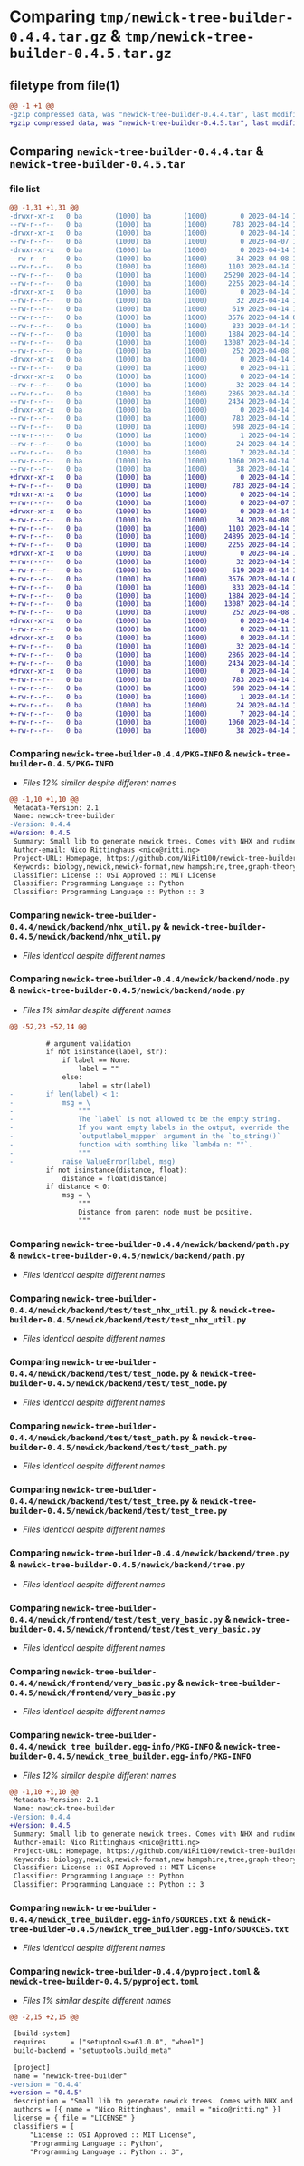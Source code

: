 # Comparing `tmp/newick-tree-builder-0.4.4.tar.gz` & `tmp/newick-tree-builder-0.4.5.tar.gz`

## filetype from file(1)

```diff
@@ -1 +1 @@
-gzip compressed data, was "newick-tree-builder-0.4.4.tar", last modified: Fri Apr 14 14:26:52 2023, max compression
+gzip compressed data, was "newick-tree-builder-0.4.5.tar", last modified: Fri Apr 14 14:43:58 2023, max compression
```

## Comparing `newick-tree-builder-0.4.4.tar` & `newick-tree-builder-0.4.5.tar`

### file list

```diff
@@ -1,31 +1,31 @@
-drwxr-xr-x   0 ba        (1000) ba        (1000)        0 2023-04-14 14:26:52.853594 newick-tree-builder-0.4.4/
--rw-r--r--   0 ba        (1000) ba        (1000)      783 2023-04-14 14:26:52.853594 newick-tree-builder-0.4.4/PKG-INFO
-drwxr-xr-x   0 ba        (1000) ba        (1000)        0 2023-04-14 14:26:52.843594 newick-tree-builder-0.4.4/newick/
--rw-r--r--   0 ba        (1000) ba        (1000)        0 2023-04-07 17:41:00.000000 newick-tree-builder-0.4.4/newick/__init__.py
-drwxr-xr-x   0 ba        (1000) ba        (1000)        0 2023-04-14 14:26:52.843594 newick-tree-builder-0.4.4/newick/backend/
--rw-r--r--   0 ba        (1000) ba        (1000)       34 2023-04-08 12:27:05.000000 newick-tree-builder-0.4.4/newick/backend/__init__.py
--rw-r--r--   0 ba        (1000) ba        (1000)     1103 2023-04-14 13:08:53.000000 newick-tree-builder-0.4.4/newick/backend/nhx_util.py
--rw-r--r--   0 ba        (1000) ba        (1000)    25290 2023-04-14 14:02:54.000000 newick-tree-builder-0.4.4/newick/backend/node.py
--rw-r--r--   0 ba        (1000) ba        (1000)     2255 2023-04-14 10:06:26.000000 newick-tree-builder-0.4.4/newick/backend/path.py
-drwxr-xr-x   0 ba        (1000) ba        (1000)        0 2023-04-14 14:26:52.853594 newick-tree-builder-0.4.4/newick/backend/test/
--rw-r--r--   0 ba        (1000) ba        (1000)       32 2023-04-14 12:45:25.000000 newick-tree-builder-0.4.4/newick/backend/test/__init__.py
--rw-r--r--   0 ba        (1000) ba        (1000)      619 2023-04-14 13:09:59.000000 newick-tree-builder-0.4.4/newick/backend/test/test_nhx_util.py
--rw-r--r--   0 ba        (1000) ba        (1000)     3576 2023-04-14 09:39:53.000000 newick-tree-builder-0.4.4/newick/backend/test/test_node.py
--rw-r--r--   0 ba        (1000) ba        (1000)      833 2023-04-14 10:08:13.000000 newick-tree-builder-0.4.4/newick/backend/test/test_path.py
--rw-r--r--   0 ba        (1000) ba        (1000)     1884 2023-04-14 10:45:15.000000 newick-tree-builder-0.4.4/newick/backend/test/test_tree.py
--rw-r--r--   0 ba        (1000) ba        (1000)    13087 2023-04-14 13:16:33.000000 newick-tree-builder-0.4.4/newick/backend/tree.py
--rw-r--r--   0 ba        (1000) ba        (1000)      252 2023-04-08 12:32:42.000000 newick-tree-builder-0.4.4/newick/backend/util_funcs.py
-drwxr-xr-x   0 ba        (1000) ba        (1000)        0 2023-04-14 14:26:52.853594 newick-tree-builder-0.4.4/newick/frontend/
--rw-r--r--   0 ba        (1000) ba        (1000)        0 2023-04-11 18:09:04.000000 newick-tree-builder-0.4.4/newick/frontend/__init__.py
-drwxr-xr-x   0 ba        (1000) ba        (1000)        0 2023-04-14 14:26:52.853594 newick-tree-builder-0.4.4/newick/frontend/test/
--rw-r--r--   0 ba        (1000) ba        (1000)       32 2023-04-14 12:45:30.000000 newick-tree-builder-0.4.4/newick/frontend/test/__init__.py
--rw-r--r--   0 ba        (1000) ba        (1000)     2865 2023-04-14 14:22:50.000000 newick-tree-builder-0.4.4/newick/frontend/test/test_very_basic.py
--rw-r--r--   0 ba        (1000) ba        (1000)     2434 2023-04-14 14:06:10.000000 newick-tree-builder-0.4.4/newick/frontend/very_basic.py
-drwxr-xr-x   0 ba        (1000) ba        (1000)        0 2023-04-14 14:26:52.853594 newick-tree-builder-0.4.4/newick_tree_builder.egg-info/
--rw-r--r--   0 ba        (1000) ba        (1000)      783 2023-04-14 14:26:52.000000 newick-tree-builder-0.4.4/newick_tree_builder.egg-info/PKG-INFO
--rw-r--r--   0 ba        (1000) ba        (1000)      698 2023-04-14 14:26:52.000000 newick-tree-builder-0.4.4/newick_tree_builder.egg-info/SOURCES.txt
--rw-r--r--   0 ba        (1000) ba        (1000)        1 2023-04-14 14:26:52.000000 newick-tree-builder-0.4.4/newick_tree_builder.egg-info/dependency_links.txt
--rw-r--r--   0 ba        (1000) ba        (1000)       24 2023-04-14 14:26:52.000000 newick-tree-builder-0.4.4/newick_tree_builder.egg-info/requires.txt
--rw-r--r--   0 ba        (1000) ba        (1000)        7 2023-04-14 14:26:52.000000 newick-tree-builder-0.4.4/newick_tree_builder.egg-info/top_level.txt
--rw-r--r--   0 ba        (1000) ba        (1000)     1060 2023-04-14 14:26:13.000000 newick-tree-builder-0.4.4/pyproject.toml
--rw-r--r--   0 ba        (1000) ba        (1000)       38 2023-04-14 14:26:52.853594 newick-tree-builder-0.4.4/setup.cfg
+drwxr-xr-x   0 ba        (1000) ba        (1000)        0 2023-04-14 14:43:58.653594 newick-tree-builder-0.4.5/
+-rw-r--r--   0 ba        (1000) ba        (1000)      783 2023-04-14 14:43:58.653594 newick-tree-builder-0.4.5/PKG-INFO
+drwxr-xr-x   0 ba        (1000) ba        (1000)        0 2023-04-14 14:43:58.653594 newick-tree-builder-0.4.5/newick/
+-rw-r--r--   0 ba        (1000) ba        (1000)        0 2023-04-07 17:41:00.000000 newick-tree-builder-0.4.5/newick/__init__.py
+drwxr-xr-x   0 ba        (1000) ba        (1000)        0 2023-04-14 14:43:58.653594 newick-tree-builder-0.4.5/newick/backend/
+-rw-r--r--   0 ba        (1000) ba        (1000)       34 2023-04-08 12:27:05.000000 newick-tree-builder-0.4.5/newick/backend/__init__.py
+-rw-r--r--   0 ba        (1000) ba        (1000)     1103 2023-04-14 13:08:53.000000 newick-tree-builder-0.4.5/newick/backend/nhx_util.py
+-rw-r--r--   0 ba        (1000) ba        (1000)    24895 2023-04-14 14:42:21.000000 newick-tree-builder-0.4.5/newick/backend/node.py
+-rw-r--r--   0 ba        (1000) ba        (1000)     2255 2023-04-14 10:06:26.000000 newick-tree-builder-0.4.5/newick/backend/path.py
+drwxr-xr-x   0 ba        (1000) ba        (1000)        0 2023-04-14 14:43:58.653594 newick-tree-builder-0.4.5/newick/backend/test/
+-rw-r--r--   0 ba        (1000) ba        (1000)       32 2023-04-14 12:45:25.000000 newick-tree-builder-0.4.5/newick/backend/test/__init__.py
+-rw-r--r--   0 ba        (1000) ba        (1000)      619 2023-04-14 13:09:59.000000 newick-tree-builder-0.4.5/newick/backend/test/test_nhx_util.py
+-rw-r--r--   0 ba        (1000) ba        (1000)     3576 2023-04-14 09:39:53.000000 newick-tree-builder-0.4.5/newick/backend/test/test_node.py
+-rw-r--r--   0 ba        (1000) ba        (1000)      833 2023-04-14 10:08:13.000000 newick-tree-builder-0.4.5/newick/backend/test/test_path.py
+-rw-r--r--   0 ba        (1000) ba        (1000)     1884 2023-04-14 10:45:15.000000 newick-tree-builder-0.4.5/newick/backend/test/test_tree.py
+-rw-r--r--   0 ba        (1000) ba        (1000)    13087 2023-04-14 13:16:33.000000 newick-tree-builder-0.4.5/newick/backend/tree.py
+-rw-r--r--   0 ba        (1000) ba        (1000)      252 2023-04-08 12:32:42.000000 newick-tree-builder-0.4.5/newick/backend/util_funcs.py
+drwxr-xr-x   0 ba        (1000) ba        (1000)        0 2023-04-14 14:43:58.653594 newick-tree-builder-0.4.5/newick/frontend/
+-rw-r--r--   0 ba        (1000) ba        (1000)        0 2023-04-11 18:09:04.000000 newick-tree-builder-0.4.5/newick/frontend/__init__.py
+drwxr-xr-x   0 ba        (1000) ba        (1000)        0 2023-04-14 14:43:58.653594 newick-tree-builder-0.4.5/newick/frontend/test/
+-rw-r--r--   0 ba        (1000) ba        (1000)       32 2023-04-14 12:45:30.000000 newick-tree-builder-0.4.5/newick/frontend/test/__init__.py
+-rw-r--r--   0 ba        (1000) ba        (1000)     2865 2023-04-14 14:22:50.000000 newick-tree-builder-0.4.5/newick/frontend/test/test_very_basic.py
+-rw-r--r--   0 ba        (1000) ba        (1000)     2434 2023-04-14 14:06:10.000000 newick-tree-builder-0.4.5/newick/frontend/very_basic.py
+drwxr-xr-x   0 ba        (1000) ba        (1000)        0 2023-04-14 14:43:58.653594 newick-tree-builder-0.4.5/newick_tree_builder.egg-info/
+-rw-r--r--   0 ba        (1000) ba        (1000)      783 2023-04-14 14:43:58.000000 newick-tree-builder-0.4.5/newick_tree_builder.egg-info/PKG-INFO
+-rw-r--r--   0 ba        (1000) ba        (1000)      698 2023-04-14 14:43:58.000000 newick-tree-builder-0.4.5/newick_tree_builder.egg-info/SOURCES.txt
+-rw-r--r--   0 ba        (1000) ba        (1000)        1 2023-04-14 14:43:58.000000 newick-tree-builder-0.4.5/newick_tree_builder.egg-info/dependency_links.txt
+-rw-r--r--   0 ba        (1000) ba        (1000)       24 2023-04-14 14:43:58.000000 newick-tree-builder-0.4.5/newick_tree_builder.egg-info/requires.txt
+-rw-r--r--   0 ba        (1000) ba        (1000)        7 2023-04-14 14:43:58.000000 newick-tree-builder-0.4.5/newick_tree_builder.egg-info/top_level.txt
+-rw-r--r--   0 ba        (1000) ba        (1000)     1060 2023-04-14 14:43:53.000000 newick-tree-builder-0.4.5/pyproject.toml
+-rw-r--r--   0 ba        (1000) ba        (1000)       38 2023-04-14 14:43:58.653594 newick-tree-builder-0.4.5/setup.cfg
```

### Comparing `newick-tree-builder-0.4.4/PKG-INFO` & `newick-tree-builder-0.4.5/PKG-INFO`

 * *Files 12% similar despite different names*

```diff
@@ -1,10 +1,10 @@
 Metadata-Version: 2.1
 Name: newick-tree-builder
-Version: 0.4.4
+Version: 0.4.5
 Summary: Small lib to generate newick trees. Comes with NHX and rudimentary hybridization capabilities.
 Author-email: Nico Rittinghaus <nico@ritti.ng>
 Project-URL: Homepage, https://github.com/NiRit100/newick-tree-builder
 Keywords: biology,newick,newick-format,new hampshire,tree,graph-theory,x-nh
 Classifier: License :: OSI Approved :: MIT License
 Classifier: Programming Language :: Python
 Classifier: Programming Language :: Python :: 3
```

### Comparing `newick-tree-builder-0.4.4/newick/backend/nhx_util.py` & `newick-tree-builder-0.4.5/newick/backend/nhx_util.py`

 * *Files identical despite different names*

### Comparing `newick-tree-builder-0.4.4/newick/backend/node.py` & `newick-tree-builder-0.4.5/newick/backend/node.py`

 * *Files 1% similar despite different names*

```diff
@@ -52,23 +52,14 @@
         
         # argument validation
         if not isinstance(label, str):
             if label == None:
                 label = ""
             else:
                 label = str(label)
-        if len(label) < 1: 
-            msg = \
-                """
-                The `label` is not allowed to be the empty string.
-                If you want empty labels in the output, override the 
-                `outputlabel_mapper` argument in the `to_string()` 
-                function with somthing like `lambda n: ""`. 
-                """
-            raise ValueError(label, msg)
         if not isinstance(distance, float):
             distance = float(distance)
         if distance < 0:
             msg = \
                 """
                 Distance from parent node must be positive.
                 """
```

### Comparing `newick-tree-builder-0.4.4/newick/backend/path.py` & `newick-tree-builder-0.4.5/newick/backend/path.py`

 * *Files identical despite different names*

### Comparing `newick-tree-builder-0.4.4/newick/backend/test/test_nhx_util.py` & `newick-tree-builder-0.4.5/newick/backend/test/test_nhx_util.py`

 * *Files identical despite different names*

### Comparing `newick-tree-builder-0.4.4/newick/backend/test/test_node.py` & `newick-tree-builder-0.4.5/newick/backend/test/test_node.py`

 * *Files identical despite different names*

### Comparing `newick-tree-builder-0.4.4/newick/backend/test/test_path.py` & `newick-tree-builder-0.4.5/newick/backend/test/test_path.py`

 * *Files identical despite different names*

### Comparing `newick-tree-builder-0.4.4/newick/backend/test/test_tree.py` & `newick-tree-builder-0.4.5/newick/backend/test/test_tree.py`

 * *Files identical despite different names*

### Comparing `newick-tree-builder-0.4.4/newick/backend/tree.py` & `newick-tree-builder-0.4.5/newick/backend/tree.py`

 * *Files identical despite different names*

### Comparing `newick-tree-builder-0.4.4/newick/frontend/test/test_very_basic.py` & `newick-tree-builder-0.4.5/newick/frontend/test/test_very_basic.py`

 * *Files identical despite different names*

### Comparing `newick-tree-builder-0.4.4/newick/frontend/very_basic.py` & `newick-tree-builder-0.4.5/newick/frontend/very_basic.py`

 * *Files identical despite different names*

### Comparing `newick-tree-builder-0.4.4/newick_tree_builder.egg-info/PKG-INFO` & `newick-tree-builder-0.4.5/newick_tree_builder.egg-info/PKG-INFO`

 * *Files 12% similar despite different names*

```diff
@@ -1,10 +1,10 @@
 Metadata-Version: 2.1
 Name: newick-tree-builder
-Version: 0.4.4
+Version: 0.4.5
 Summary: Small lib to generate newick trees. Comes with NHX and rudimentary hybridization capabilities.
 Author-email: Nico Rittinghaus <nico@ritti.ng>
 Project-URL: Homepage, https://github.com/NiRit100/newick-tree-builder
 Keywords: biology,newick,newick-format,new hampshire,tree,graph-theory,x-nh
 Classifier: License :: OSI Approved :: MIT License
 Classifier: Programming Language :: Python
 Classifier: Programming Language :: Python :: 3
```

### Comparing `newick-tree-builder-0.4.4/newick_tree_builder.egg-info/SOURCES.txt` & `newick-tree-builder-0.4.5/newick_tree_builder.egg-info/SOURCES.txt`

 * *Files identical despite different names*

### Comparing `newick-tree-builder-0.4.4/pyproject.toml` & `newick-tree-builder-0.4.5/pyproject.toml`

 * *Files 1% similar despite different names*

```diff
@@ -2,15 +2,15 @@
 
 [build-system]
 requires      = ["setuptools>=61.0.0", "wheel"]
 build-backend = "setuptools.build_meta"
 
 [project]
 name = "newick-tree-builder"
-version = "0.4.4"
+version = "0.4.5"
 description = "Small lib to generate newick trees. Comes with NHX and rudimentary hybridization capabilities."
 authors = [{ name = "Nico Rittinghaus", email = "nico@ritti.ng" }]
 license = { file = "LICENSE" }
 classifiers = [
     "License :: OSI Approved :: MIT License",
     "Programming Language :: Python",
     "Programming Language :: Python :: 3",
```


